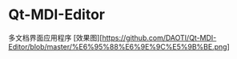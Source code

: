 # Qt-MDI-Editor
多文档界面应用程序
[效果图][https://github.com/DAOTI/Qt-MDI-Editor/blob/master/%E6%95%88%E6%9E%9C%E5%9B%BE.png]
